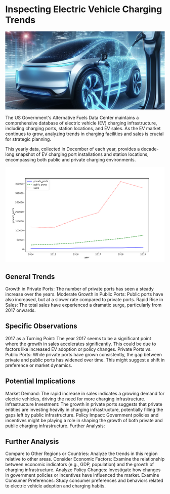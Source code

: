 # Inspecting Electric Vehicle Charging Trends

<img src= "https://github.com/mhshehata/Inspecting_Electric_Vehicle_Charging_Trends/blob/main/ev_charging.png">


The US Government's Alternative Fuels Data Center maintains a comprehensive database of electric vehicle (EV) charging infrastructure, including charging ports, station locations, and EV sales. As the EV market continues to grow, analyzing trends in charging facilities and sales is crucial for strategic planning.

This yearly data, collected in December of each year, provides a decade-long snapshot of EV charging port installations and station locations, encompassing both public and private charging environments.


<img src= "https://github.com/mhshehata/Inspecting_Electric_Vehicle_Charging_Trends/blob/main/ev_results.png">

## General Trends

Growth in Private Ports: The number of private ports has seen a steady increase over the years.
Moderate Growth in Public Ports: Public ports have also increased, but at a slower rate compared to private ports.
Rapid Rise in Sales: The total sales have experienced a dramatic surge, particularly from 2017 onwards.

## Specific Observations

2017 as a Turning Point: The year 2017 seems to be a significant point where the growth in sales accelerates significantly. This could be due to factors like increased EV adoption or policy changes.
Private Ports vs. Public Ports: While private ports have grown consistently, the gap between private and public ports has widened over time. This might suggest a shift in preference or market dynamics.

## Potential Implications

Market Demand: The rapid increase in sales indicates a growing demand for electric vehicles, driving the need for more charging infrastructure.
Infrastructure Investment: The growth in private ports suggests that private entities are investing heavily in charging infrastructure, potentially filling the gaps left by public infrastructure.
Policy Impact: Government policies and incentives might be playing a role in shaping the growth of both private and public charging infrastructure.
Further Analysis:

## Further Analysis

Compare to Other Regions or Countries: Analyze the trends in this region relative to other areas.
Consider Economic Factors: Examine the relationship between economic indicators (e.g., GDP, population) and the growth of charging infrastructure.
Analyze Policy Changes: Investigate how changes in government policies or incentives have influenced the market.
Examine Consumer Preferences: Study consumer preferences and behaviors related to electric vehicle adoption and charging habits.
